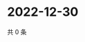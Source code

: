 # 2022-12-30

共 0 条

<!-- BEGIN WEIBO -->
<!-- 最后更新时间 Fri Dec 30 2022 21:17:31 GMT+0800 (China Standard Time) -->

<!-- END WEIBO -->
